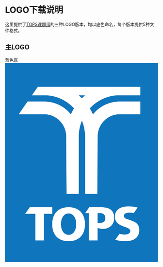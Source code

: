# LOGO下载说明
这里提供了[TOPS课题组](tops.tongji.edu.cn)的三种LOGO版本，均以底色命名，每个版本提供5种文件格式。

## 主LOGO
蓝色底
![blue TOPS](https://github.com/getAbchin/TOPS/blob/master/logos/blue%20TOPS/blue%20TOPS.png)
